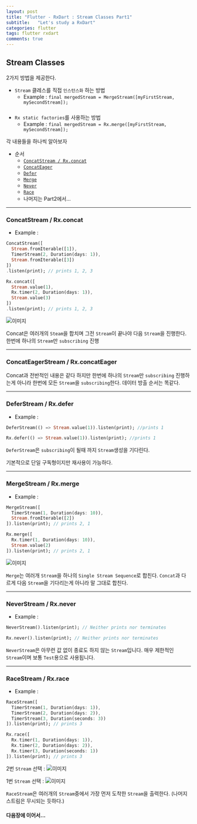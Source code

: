 ```yaml
---
layout: post
title: "Flutter - RxDart : Stream Classes Part1"
subtitle:   "Let's study a RxDart"
categories: flutter
tags: flutter rxdart 
comments: true
---
```



## Stream Classes

2가지 방법을 제공한다.

+  ```Stream``` 클레스를 직접 ```인스턴스화``` 하는 방법
   - Example : ```final mergedStream = MergeStream([myFirstStream, mySecondStream]);```
#####
+  ```Rx static factories```를 사용하는 방법
   - Example :  ```final mergedStream = Rx.merge([myFirstStream, mySecondStream]);```

각 내용들을 하나씩 알아보자

* 순서
    - [`ConcatStream / Rx.concat`](#concatstream-/-rx.concat)
    - [`ConcatEager`](#concateagerstream-/-rx.concateager)
    - [`Defer`](#deferstream-/-rx.defer)
    - [`Merge`](#mergestream-/-rx.merge)
    - [`Never`](#neverstream-/-rx.never)
    - [`Race`](#racestream-/-rx.race)
    - 나머지는 Part2에서...

---

### ConcatStream / Rx.concat

+ Example : 
```Dart
ConcatStream([
  Stream.fromIterable([1]),
  TimerStream(2, Duration(days: 1)),
  Stream.fromIterable([3])
])
.listen(print); // prints 1, 2, 3
```
```Dart
Rx.concat([
  Stream.value(1),
  Rx.timer(2, Duration(days: 1)),
  Stream.value(3)
])
.listen(print); // prints 1, 2, 3
```

![이미지](https://Funncy.github.io/assets/img/rxdart/2020-03-16-rx-dart-02-01.png "concat")

Concat은 여러개의 ```Steam```을 합치며 그전 ```Stream```이 끝나야 다음 ```Stream```을 진행한다.
한번에 하나의 ```Stream```만 ```subscribing``` 진행

---

### ConcatEagerStream / Rx.concatEager

Concat과 전반적인 내용은 같다
하지만 한번에 하나의 ```Stream```만 ```subscribing``` 진행하는게 아니라
한번에 모든 ```Stream```을 ```subscribing```한다.
데이터 방출 순서는 똑같다.

---

### DeferStream / Rx.defer

+ Example : 

```Dart
DeferStream(() => Stream.value(1)).listen(print); //prints 1
```

```Dart
Rx.defer(() => Stream.value(1)).listen(print); //prints 1
```

```DeferStream```은 ```subscribing```이 될때 까지
```Stream```생성을 기다린다.

기본적으로 단일 구독형이지만 재사용이 가능하다.

---
### MergeStream / Rx.merge

+ Example : 
```Dart
MergeStream([
  TimerStream(1, Duration(days: 10)),
  Stream.fromIterable([2])
]).listen(print); // prints 2, 1
```

```Dart
Rx.merge([
  Rx.timer(1, Duration(days: 10)),
  Stream.value(2)
]).listen(print); // prints 2, 1
```

![이미지](https://Funncy.github.io/assets/img/rxdart/2020-03-16-rx-dart-02-02.png "merge")

```Merge```는 여러개 ```Stream```을 하나의 ```Single Stream Sequence```로 합친다.
```Concat```과 다르게 다음 ```Stream```을 기다리는게 아니라 말 그대로 합친다.

---

### NeverStream / Rx.never

+ Example :

```Dart
NeverStream().listen(print); // Neither prints nor terminates
```

```Dart
Rx.never().listen(print); // Neither prints nor terminates
```

```NeverStream```은 아무런 값 없이 종료도 하지 않는 ```Stream```입니다.
매우 제한적인 ```Stream```이며 보통 ```Test```용으로 사용됩니다.

---
### RaceStream / Rx.race

+ Example :

```Dart
RaceStream([
  TimerStream(1, Duration(days: 1)),
  TimerStream(2, Duration(days: 2)),
  TimerStream(3, Duration(seconds: 3))
]).listen(print); // prints 3
```

```Dart
Rx.race([
  Rx.timer(1, Duration(days: 1)),
  Rx.timer(2, Duration(days: 2)),
  Rx.timer(3, Duration(seconds: 1))
]).listen(print); // prints 3
```

2번 `Stream` 선택 :
![이미지](https://Funncy.github.io/assets/img/rxdart/2020-03-16-rx-dart-02-03.png "race")

1번 `Stream` 선택 :
![이미지](https://Funncy.github.io/assets/img/rxdart/2020-03-16-rx-dart-02-04.png "race")

 `RaceStream`은 여러개의 `Stream`중에서 가장 먼저 도착한 `Stream`을 출력한다. (나머지 스트림은 무시되는 듯하다.)


#### 다음장에 이어서...
